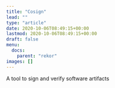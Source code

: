 ```yaml
---
title: "Cosign"
lead: ""
type: "article"
date: 2020-10-06T08:49:15+00:00
lastmod: 2020-10-06T08:49:15+00:00
draft: false
menu:
  docs:
    parent: "rekor"
images: []
---
```


A tool to sign and verify software artifacts